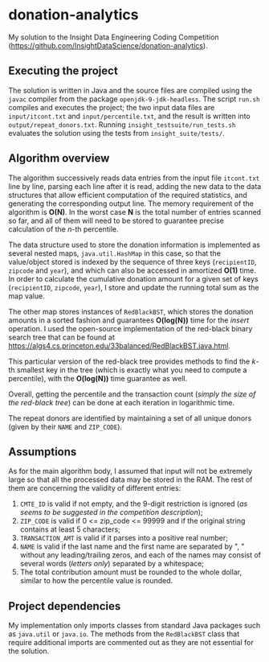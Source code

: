 # donation-analytics
My solution to the Insight Data Engineering Coding Competition (https://github.com/InsightDataScience/donation-analytics).

## Executing the project
The solution is written in Java and the source files are compiled using the `javac` compiler from the package `openjdk-9-jdk-headless`.
The script `run.sh` compiles and executes the project; the two input data files are `input/itcont.txt` and `input/percentile.txt`, and the result is written into `output/repeat_donors.txt`. Running `insight_testsuite/run_tests.sh` evaluates the solution using the tests from `insight_suite/tests/`.

## Algorithm overview
The algorithm successively reads data entries from the input file `itcont.txt` line by line, parsing each line after it is read, adding the new data to the data structures that allow efficient computation of the required statistics, and generating the corresponding output line. The memory requirement of the algorithm is **O(N)**. In the worst case **N** is the total number of entries scanned so far, and all of them will need to be stored to guarantee precise calculation of the *n*-th percentile.

The data structure used to store the donation information is implemented as several nested maps, `java.util.HashMap` in this case, so that the value/object stored is indexed by the sequence of three keys (`recipientID`, `zipcode` and `year`), and which can also be accessed in amortized **O(1)** time.
In order to calculate the cumulative donation amount for a given set of keys (`recipientID`, `zipcode`, `year`), I store and update the running total sum as the map value.


The other map stores instances of `RedBlackBST`, which stores the donation amounts in a sorted fashion and guarantees **O(log(N))** time for the *insert* operation.
I used the open-source implementation of the red-black binary search tree that can be found at https://algs4.cs.princeton.edu/33balanced/RedBlackBST.java.html.

This particular version of the red-black tree provides methods to find the *k*-th smallest key in the tree (which is exactly what you need to compute a percentile), with the **O(log(N))** time guarantee as well.

Overall, getting the percentile and the transaction count (*simply the size of the red-black tree*) can be done at each iteration in logarithmic time.

The repeat donors are identified by maintaining a set of all unique donors (given by their `NAME` and `ZIP_CODE`).


## Assumptions
As for the main algorithm body, I assumed that input will not be extremely large so that all the processed data may be stored in the RAM.
The rest of them are concerning the validity of different entries:

1. `CMTE_ID` is valid if not empty, and the 9-digit restriction is ignored (*as seems to be suggested in the competition description*);
2. `ZIP_CODE` is valid if 0 <= zip_code <= 99999 and if the original string contains at least 5 characters;
3. `TRANSACTION_AMT` is valid if it parses into a positive real number;
4. `NAME` is valid if the last name and the first name are separated by ", " without any leading/trailing zeros, and each of the names may consist of several words (*letters only*) separated by a whitespace;
5. The total contribution amount must be rounded to the whole dollar, similar to how the percentile value is rounded.


## Project dependencies
My implementation only imports classes from standard Java packages such as `java.util` or `java.io`. The methods from the `RedBlackBST` class that require additional imports are commented out as they are not essential for the solution.
